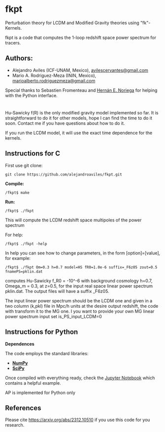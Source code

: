 # fkpt
Perturbation theory for LCDM and Modified Gravity theories using "fk"-Kernels.

fkpt is a code that computes the 1-loop redshift space power spectrum for tracers. 


## Authors: 

- Alejandro Aviles (ICF-UNAM, Mexico), avilescervantes@gmail.com
- Mario A. Rodriguez-Meza (ININ, Mexico), marioalberto.rodriguezmeza@gmail.com


Special thanks to Sebastien Fromenteau and [Hernán E. Noriega](https://github.com/henoriega) for helping with the Python interface.
#

Hu-Sawicky f(R) is the only modified gravity model implemented so far. It is straightforward to do it for other models, hope I can find the time to do it soon. Contact me if you have questions about how to do it.

If you run the LCDM model, it will use the exact time dependence for the kernels. 



## Instructions for C

First use git clone:

```
git clone https://github.com/alejandroaviles/fkpt.git
```

**Compile:**

```
/fkpt$ make
```

**Run:** 

```
/fkpt$ ./fkpt
```
This will compute the LCDM redshift space multipoles of the power spectrum

For help:

```
/fkpt$ ./fkpt -help
```


In help you can see how to change parameters, in the form [option]=[value], for example:

```
/fkpt$ ./fkpt Om=0.3 h=0.7 model=HS fR0=1.0e-6 suffix=_F6z05 zout=0.5 fnamePS=pklin.dat
```

computes Hu-Sawicky f_R0 = -10^-6 with background cosmology h=0.7, Omega_m = 0.3, at z=0.5, for the input real space linear power spectrum pklin.dat. The output files will have a suffix _F6z05. 

The input linear power spectrum should be the LCDM one and given in a two column (k,pkl) file in Mpc/h units at the desire output redshift, the code with transform it to the MG one. I you want to provide your own MG linear power spectrum input set is_PS_input_LCDM=0

## Instructions for Python

**Dependences**

The code employs the standard libraries:
- **[NumPy](https://numpy.org/)**
- **[SciPy](https://scipy.org/)**


Once compiled with everything ready, check the [Jupyter Notebook](https://github.com/alejandroaviles/fkpt/blob/main/Python/run_fkpt.ipynb) which contains a helpful example. 

AP is implemented for Python only


## References

Please cite https://arxiv.org/abs/2312.10510 if you use this code for you research. 





